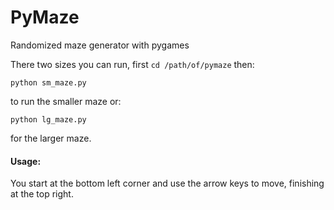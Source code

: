 PyMaze
======

Randomized maze generator with pygames

There two sizes you can run, first `cd /path/of/pymaze` then:

    python sm_maze.py

to run the smaller maze or:

    python lg_maze.py

for the larger maze.

#### Usage:

You start at the bottom left corner and use the arrow keys to move, 
finishing at the top right.

